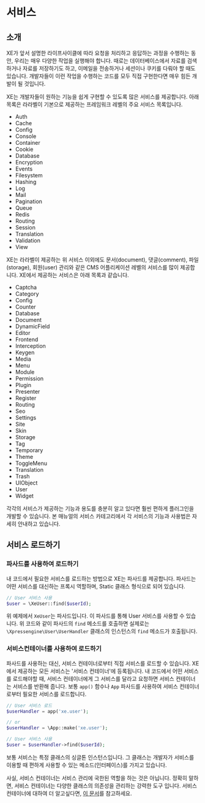 # 서비스

## 소개

XE가 앞서 설명한 라이프사이클에 따라 요청을 처리하고 응답하는 과정을 수행하는 동안, 우리는 매우 다양한 작업을 실행해야 합니다. 때로는 데이터베이스에서 자료를 검색하거나 자료를 저장하기도 하고, 이메일을 전송하거나 세션이나 쿠키를 다뤄야 할 때도 있습니다. 개발자들이 이런 작업을 수행하는 코드를 모두 직접 구현한다면 매우 힘든 개발이 될 것입니다.

XE는 개발자들이 원하는 기능을 쉽게 구현할 수 있도록 많은 서비스를 제공합니다. 아래 목록은 라라벨이 기본으로 제공하는 프레임워크 레벨의 주요 서비스 목록입니다.

- Auth
- Cache
- Config
- Console
- Container
- Cookie
- Database
- Encryption
- Events
- Filesystem
- Hashing
- Log
- Mail
- Pagination
- Queue
- Redis
- Routing
- Session
- Translation
- Validation
- View

XE는 라라벨이 제공하는 위 서비스 이외에도 문서(document), 댓글(comment), 파일(storage), 회원(user) 관리와 같은 CMS 어플리케이션 레벨의 서비스를 많이 제공합니다. XE에서 제공하는 서비스은 아래 목록과 같습니다.

- Captcha
- Category
- Config
- Counter
- Database
- Document
- DynamicField
- Editor
- Frontend
- Interception
- Keygen
- Media
- Menu
- Module
- Permission
- Plugin
- Presenter
- Register
- Routing
- Seo
- Settings
- Site
- Skin
- Storage
- Tag
- Temporary
- Theme
- ToggleMenu
- Translation
- Trash
- UIObject
- User
- Widget


각각의 서비스가 제공하는 기능과 용도를 충분히 알고 있다면 훨씬 편하게 플러그인을 개발할 수 있습니다.
본 매뉴얼의 서비스 카테고리에서 각 서비스의 기능과 사용법은 자세히 안내하고 있습니다.

## 서비스 로드하기

### 파사드를 사용하여 로드하기

내 코드에서 필요한 서비스를 로드하는 방법으로 XE는 파사드를 제공합니다. 파사드는 어떤 서비스를 대신하는 프록시 역할하며,  Static 클래스 형식으로 되어 있습니다.

```php
// User 서비스 사용
$user = \XeUser::find($userId);
```

위 예제에서 `XeUser`는 파사드입니다. 이 파사드를 통해 User 서비스를 사용할 수 있습니다. 위 코드와 같이 파사드의 `find` 메소드를 호출하면 실제로는 `\Xpressengine\User\UserHandler` 클래스의 인스턴스의 `find` 메소드가 호출됩니다.


### 서비스컨테이너를 사용하여 로드하기

파사드를 사용하는 대신, 서비스 컨테이너로부터 직접 서비스를 로드할 수 있습니다. XE에서 제공하는 모든 서비스는 '서비스 컨테이너'에 등록됩니다. 내 코드에서 어떤 서비스를 로드해야할 때, 서비스 컨테이너에게 그 서비스를 달라고 요청하면 서비스 컨테이너는 서비스를 반환해 줍니다. 보통 `app()` 함수나 `App` 파사드를 사용하여 서비스 컨테이너로부터 필요한 서비스를 로드합니다.

```php
// User 서비스 로드
$userHandler = app('xe.user');

// or
$userHandler = \App::make('xe.user');

// User 서비스 사용
$user = $userHandler->find($userId);
```

보통 서비스는 특정 클래스의 싱글톤 인스턴스입니다. 그 클래스는 개발자가 서비스를 이용할 때 편하게 사용할 수 있는 메소드(인터페이스)를 가지고 있습니다.

사실, 서비스 컨테이너는 서비스 관리에 국한된 역할을 하는 것은 아닙니다. 정확히 말하면, 서비스 컨테이너는 다양한 클래스의 의존성을 관리하는 강력한 도구 입니다. 서비스 컨테이너에 대하여 더 알고싶다면, [이 문서](http://xpressengine.github.io/laravel-korean-docs/docs/5.0/container/)를 참고하세요.




